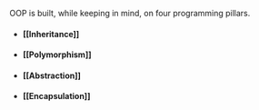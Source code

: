 OOP is built, while keeping in mind, on four programming pillars.

* #### [[Inheritance]]


* #### [[Polymorphism]]
* #### [[Abstraction]]  
* #### [[Encapsulation]] 
